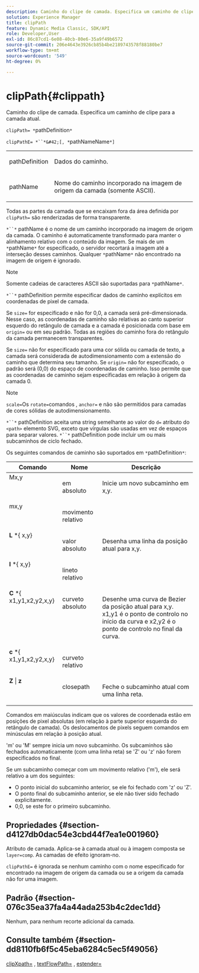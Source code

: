 ```yaml
---
description: Caminho do clipe de camada. Especifica um caminho de clipe para a camada atual.
solution: Experience Manager
title: clipPath
feature: Dynamic Media Classic, SDK/API
role: Developer,User
exl-id: 86c87cd1-6e08-40cb-80e6-35a9f49b6572
source-git-commit: 206e4643e3926cb85b4be2189743578f88180be7
workflow-type: tm+mt
source-wordcount: '549'
ht-degree: 0%

---
```


# clipPath{#clippath}

Caminho do clipe de camada. Especifica um caminho de clipe para a camada atual.

`clipPath= *`pathDefinition`*`

`clipPathE= *``*&#42;[, *`pathNameName`*]`

<table id="simpletable_275E2A5FAB804C6388BD110D2ACA3C82"> 
 <tr class="strow"> 
  <td class="stentry"> <p><span class="codeph"> <span class="varname"> pathDefinition</span> </span> </p> </td> 
  <td class="stentry"> <p>Dados do caminho. </p></td> 
 </tr> 
 <tr class="strow"> 
  <td class="stentry"> <p><span class="codeph"> <span class="varname"> pathName</span></span> </p> </td> 
  <td class="stentry"> <p>Nome do caminho incorporado na imagem de origem da camada (somente ASCII). </p></td> 
 </tr> 
</table>

Todas as partes da camada que se encaixam fora da área definida por `clipPath=` são renderizadas de forma transparente.

`*``*` pathName é o nome de um caminho incorporado na imagem de origem da camada. O caminho é automaticamente transformado para manter o alinhamento relativo com o conteúdo da imagem. Se mais de um `*`pathName`*` for especificado, o servidor recortará a imagem até a interseção desses caminhos. Qualquer `*`pathName`*` não encontrado na imagem de origem é ignorado.

>[!NOTE]
>
>Somente cadeias de caracteres ASCII são suportadas para `*`pathName`*`.

`*``*` pathDefinition permite especificar dados de caminho explícitos em coordenadas de pixel de camada.

Se `size=` for especificado e não for 0,0, a camada será pré-dimensionada. Nesse caso, as coordenadas de caminho são relativas ao canto superior esquerdo do retângulo de camada e a camada é posicionada com base em `origin=` ou em seu padrão. Todas as regiões do caminho fora do retângulo da camada permanecem transparentes.

Se `size=` não for especificado para uma cor sólida ou camada de texto, a camada será considerada de autodimensionamento com a extensão do caminho que determina seu tamanho. Se `origin=` não for especificado, o padrão será (0,0) do espaço de coordenadas de caminho. Isso permite que as coordenadas de caminho sejam especificadas em relação à origem da camada 0.

>[!NOTE]
>
>`scale=`Os  `rotate=`comandos ,  `anchor=`  e não são permitidos para camadas de cores sólidas de autodimensionamento.

`*``*` pathDefinition aceita uma string semelhante ao valor do  `d=` atributo do  `<path>` elemento SVG, exceto que vírgulas são usadas em vez de espaços para separar valores. `*``*` pathDefinition pode incluir um ou mais subcaminhos de ciclo fechado.

Os seguintes comandos de caminho são suportados em `*`pathDefinition`*`:

<table id="table_A74DD7A48B1C417D9D4BA46BECEAB981"> 
 <thead> 
  <tr> 
   <th class="entry"> <b> Comando</b> </th> 
   <th class="entry"> <b> Nome</b> </th> 
   <th class="entry"> <b> Descrição</b> </th> 
  </tr> 
 </thead>
 <tbody> 
  <tr valign="top"> 
   <td> <b> </b> <span class="varname"> Mx,y</span> </td> 
   <td> <p> em absoluto </p> </td> 
   <td> <p> Inicie um novo subcaminho em x,y. </p> </td> 
  </tr> 
  <tr valign="top"> 
   <td> <b> </b> <span class="varname"> mx,y</span> </td> 
   <td> <p> movimento relativo </p> </td> 
  </tr> 
  <tr valign="top"> 
   <td> <b> L</b> *{<span class="varname"> x,y</span>} </td> 
   <td> <p> valor absoluto </p> </td> 
   <td> <p> Desenha uma linha da posição atual para x,y. </p> </td> 
  </tr> 
  <tr valign="top"> 
   <td> <b> l</b> *{<span class="varname"> x,y</span>} </td> 
   <td> <p> lineto relativo </p> </td> 
  </tr> 
  <tr valign="top"> 
   <td> <b> C</b> *{<span class="varname"> x1,y1,x2,y2,x,y</span>} </td> 
   <td> <p> curveto absoluto </p> </td> 
   <td> <p> Desenhe uma curva de Bezier da posição atual para x,y. x1,y1 é o ponto de controlo no início da curva e x2,y2 é o ponto de controlo no final da curva. </p> </td> 
  </tr> 
  <tr valign="top"> 
   <td> <b> c</b> *{<span class="varname"> x1,y1,x2,y2,x,y</span>} </td> 
   <td> <p> curveto relativo </p> </td> 
  </tr> 
  <tr valign="top"> 
   <td> <b> Z</b> |  <b>z</b> </td> 
   <td> <p> closepath </p> </td> 
   <td> <p> Feche o subcaminho atual com uma linha reta. </p> </td> 
  </tr> 
 </tbody> 
</table>

Comandos em maiúsculas indicam que os valores de coordenada estão em posições de pixel absolutas (em relação à parte superior esquerda do retângulo de camada). Os deslocamentos de pixels seguem comandos em minúsculas em relação à posição atual.

&#39;m&#39; ou &#39;M&#39; sempre inicia um novo subcaminho. Os subcaminhos são fechados automaticamente (com uma linha reta) se &#39;Z&#39; ou &#39;z&#39; não forem especificados no final.

Se um subcaminho começar com um movimento relativo (&#39;m&#39;), ele será relativo a um dos seguintes:

* O ponto inicial do subcaminho anterior, se ele foi fechado com &#39;z&#39; ou &#39;Z&#39;.
* O ponto final do subcaminho anterior, se ele não tiver sido fechado explicitamente.
* 0,0, se este for o primeiro subcaminho.

## Propriedades {#section-d4127db0dac54e3cbd44f7ea1e001960}

Atributo de camada. Aplica-se à camada atual ou à imagem composta se `layer=comp`. As camadas de efeito ignoram-no.

`clipPathE=` é ignorada se nenhum caminho com o nome especificado for encontrado na imagem de origem da camada ou se a origem da camada não for uma imagem.

## Padrão {#section-076c35ea37fa4a44ada253b4c2dec1dd}

Nenhum, para nenhum recorte adicional da camada.

## Consulte também {#section-dd8110fb6f5c45eba6284c5ec5f49056}

[clipXpath=](../../../../../is-api/http-ref/image-serving-api-ref/c-http-protocol-reference/c-command-reference/r-clipxpath.md#reference-17e5e4da3e044943af8f963f58a45f53) ,  [textFlowPath=](../../../../../is-api/http-ref/image-serving-api-ref/c-http-protocol-reference/c-command-reference/r-textflowpath.md#reference-0b8d9493d71342f0b6a64a6d221584ef) ,  [estender=](../../../../../is-api/http-ref/image-serving-api-ref/c-http-protocol-reference/c-command-reference/r-extend.md#reference-7e9156beb285459d830e2d56782a74ac)
